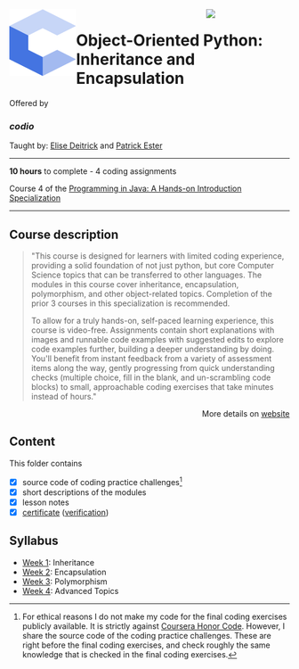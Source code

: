 <a href="https://www.coursera.org/learn/object-oriented-python">
  <img src="/img/Object-Oriented_Python_Inheritance_and_Encapsulation_logo.avif" width="150" align="right">
</a>

<img src="/img/codio_logo.svg" width="120" height="120" align="left">

# Object-Oriented Python: Inheritance and Encapsulation

Offered by 
### *codio*

Taught by: [Elise Deitrick](https://www.coursera.org/instructor/edeitrick) and [Patrick Ester](https://www.coursera.org/instructor/~80011875)

---

**10 hours** to complete - 4 coding assignments

Course 4 of the [Programming in Java: A Hands-on Introduction Specialization](../) 

---

## Course description

>"This course is designed for learners with limited coding experience, providing a solid foundation of not just python, but core Computer Science topics that can be transferred to other languages. The modules in this course cover inheritance, encapsulation, polymorphism, and other object-related topics. Completion of the prior 3 courses in this specialization is recommended.
>
>To allow for a truly hands-on, self-paced learning experience, this course is video-free. Assignments contain short explanations with images and runnable code examples with suggested edits to explore code examples further, building a deeper understanding by doing. You'll benefit from instant feedback from a variety of assessment items along the way, gently progressing from quick understanding checks (multiple choice, fill in the blank, and un-scrambling code blocks) to small, approachable coding exercises that take minutes instead of hours."

<p align="right">More details on <a href="https://www.coursera.org/learn/object-oriented-python">website</a></p>

## Content
This folder contains 
- [x] source code of coding practice challenges[^1]
- [x] short descriptions of the modules 
- [x] lesson notes 
- [x] [certificate](./Coursera_Certificate_Object-Oriented_Python_Inheritance_and_Encapsulation.pdf) 
([verification](https://coursera.org/verify/MSR9QWYTL2QG))

## Syllabus
- [Week 1](./Week%201): Inheritance
- [Week 2](./Week%202): Encapsulation
- [Week 3](./Week%203): Polymorphism
- [Week 4](./Week%204): Advanced Topics

[^1]: For ethical reasons I do not make my code for the final coding exercises publicly available. It is strictly against [Coursera Honor Code](https://www.coursera.support/s/article/209818863-Coursera-Honor-Code?language=en_US). However, I share the source code of the coding practice challenges. These are right before the final coding exercises, and check roughly the same knowledge that is checked in the final coding exercises. 
